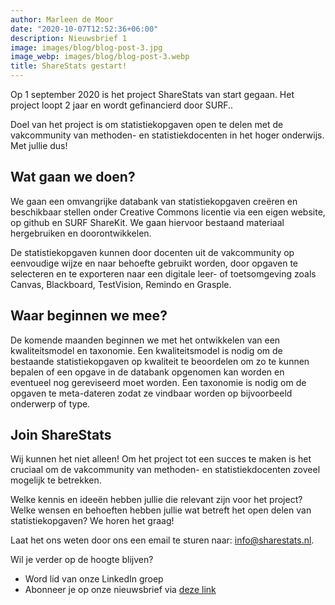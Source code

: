 ```yaml
---
author: Marleen de Moor
date: "2020-10-07T12:52:36+06:00"
description: Nieuwsbrief 1
image: images/blog/blog-post-3.jpg
image_webp: images/blog/blog-post-3.webp
title: ShareStats gestart!
---
```


Op 1 september 2020 is het project ShareStats van start gegaan. Het project loopt 2 jaar en wordt gefinancierd door SURF..

Doel van het project is om statistiekopgaven open te delen met de vakcommunity van methoden- en statistiekdocenten in het hoger onderwijs. Met jullie dus!

## Wat gaan we doen?

We gaan een omvangrijke databank van statistiekopgaven creëren en beschikbaar stellen onder Creative Commons licentie via een eigen website, op github en SURF ShareKit. We gaan hiervoor bestaand materiaal hergebruiken en doorontwikkelen.

De statistiekopgaven kunnen door docenten uit de vakcommunity op eenvoudige wijze en naar behoefte gebruikt worden, door opgaven te selecteren en te exporteren naar een digitale leer- of toetsomgeving zoals Canvas, Blackboard, TestVision, Remindo en Grasple.

## Waar beginnen we mee?

De komende maanden beginnen we met het ontwikkelen van een kwaliteitsmodel en taxonomie. Een kwaliteitsmodel is nodig om de bestaande statistiekopgaven op kwaliteit te beoordelen om zo te kunnen bepalen of een opgave in de databank opgenomen kan worden en eventueel nog gereviseerd moet worden. Een taxonomie is nodig om de opgaven te meta-dateren zodat ze vindbaar worden op bijvoorbeeld onderwerp of type.

## Join ShareStats

Wij kunnen het niet alleen! Om het project tot een succes te maken is het cruciaal om de vakcommunity van methoden- en statistiekdocenten zoveel mogelijk te betrekken.

Welke kennis en ideeën hebben jullie die relevant zijn voor het project? Welke wensen en behoeften hebben jullie wat betreft het open delen van statistiekopgaven? We horen het graag! 

Laat het ons weten door ons een email te sturen naar: info@sharestats.nl. 

Wil je verder op de hoogte blijven?

* Word lid van onze LinkedIn groep 
* Abonneer je op onze nieuwsbrief via [deze link](https://forms.gle/sQQXngFM3hkg4twh8)

